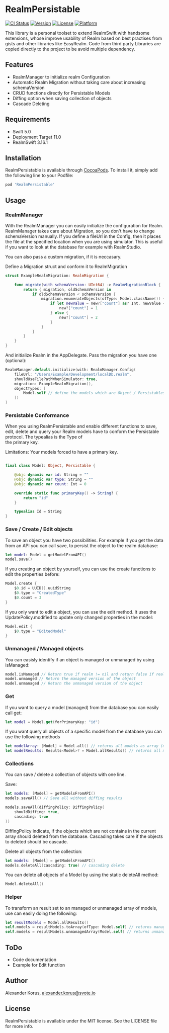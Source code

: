 # RealmPersistable

[![CI Status](https://img.shields.io/travis/alexanderkorus/RealmPersistable.svg?style=flat)](https://travis-ci.org/alexanderkorus/RealmPersistable)
[![Version](https://img.shields.io/cocoapods/v/RealmPersistable.svg?style=flat)](https://cocoapods.org/pods/RealmPersistable)
[![License](https://img.shields.io/cocoapods/l/RealmPersistable.svg?style=flat)](https://cocoapods.org/pods/RealmPersistable)
[![Platform](https://img.shields.io/cocoapods/p/RealmPersistable.svg?style=flat)](https://cocoapods.org/pods/RealmPersistable)

This library is a personal toolset to extend RealmSwift with handsome extensions, whose improve usability of Realm based on best practises from gists and other libraries like EasyRealm. Code from third party Libraries are copied directly to the project to be avoid multiple dependency.

## Features

* RealmManager to initialize realm Configuration
* Automatic Realm Migration without taking care about increasing schemaVersion
* CRUD functions directly for Persistable Models
* Diffing option when saving collection of objects
* Cascade Deleting

## Requirements

* Swift 5.0
* Deployment Target 11.0
* RealmSwift 3.16.1

## Installation

RealmPersistable is available through [CocoaPods](https://cocoapods.org). To install
it, simply add the following line to your Podfile:

```ruby
pod 'RealmPersistable'
```

## Usage

### RealmManager

With the RealmManager you can easily initialize the configuration for Realm. RealmManager
takes care about Migration, so you don't have to change schemaVersion manually. 
If you define a fileUrl in the Config, then it places the file at the specified location when you are using simulator. This is useful if you want to look at the database for example with RealmStudio.

You can also pass a custom migration, if it is neccasary. 

Define a Migration struct and conform it to RealmMigration
```swift
struct ExampleRealmMigration: RealmMigration {

    func migrate(with schemaVersion: UInt64) -> RealmMigrationBlock {
        return { migration, oldSchemaVersion in
            if oldSchemaVersion < schemaVersion {
                migration.enumerateObjects(ofType: Model.className()) { _, new in
                    if let newValue = new?["count"] as? Int, newValue == 0 {
                        new?["count"] = 1
                    } else {
                        new?["count"] = 2
                    }
                }
            }
        }
    }
}
```

And initialize Realm in the AppDelegate. Pass the migration you have one (optional):

```swift 
RealmManager.default.initialize(with: RealmManager.Config(
    fileUrl: "/Users/Example/Development/localDb.realm",
    shouldUseFilePathWhenSimulator: true,
    migration: ExampleRealmMigration(),
    objectTypes: [
        Model.self // define the models which are Object / Persistables
    ])
)
```

### Persistable Conformance

When you using RealmPersistable and enable different functions to save, edit, delete and query
your Realm models have to conform the Persistable protocol. The typealias is the Type of  
the primary key.

Limitations: Your models forced to have a primary key.

```swift

final class Model: Object, Persistable {

    @objc dynamic var id: String = ""
    @objc dynamic var type: String = ""
    @objc dynamic var count: Int = 0

    override static func primaryKey() -> String? {
        return "id"
    }

    typealias Id = String
}
```

### Save / Create / Edit objects

To save an object you have two possibilities. For example if you get the data from an API
you can call save, to persist the object to the realm database:

```swift
let model: Model = getModelFromAPI()
model.save()
```

If you creating an object by yourself, you can use the create functions to edit the properties before:
````swift
Model.create {
    $0.id = UUID().uuidString
    $0.type = "CreatedType"
    $0.count = 3
}
````

If you only want to edit a object, you can use the edit method. It uses the UpdatePolicy.modified to update only changed properties in the model:
```swift
Model.edit {
    $0.type = "EditedModel"
}
```

### Unmanaged / Managed objects

You can easisly identify if an object is managed or unmanaged by using isManaged:
```swift
model.isManaged // Return true if realm != nil and return false if realm == nil
model.unmanged // Return the managed version of the object
model.unmanaged // Return the unmanaged version of the object
```

### Get 

If you want to query a model (managed) from the database you can easily call get:
```swift
let model = Model.get(forPrimaryKey: "id")
```

If you want query all objects of a specific model from the database you can use the following methods
```swift
let modelArray: [Model] = Model.all() // returns all models as array (managed)
let modelResults: Results<Model>? = Model.allResults() // returns all models as result set (to use for notifications)
```

### Collections

You can save / delete a collection of objects with one line. 

Save:
```swift
let models: [Model] = getModelsFromAPI()
models.saveAll() // Save all without diffing results

models.saveAll(diffingPolicy: DiffingPolicy(
    shouldDiffing: true,
    cascading: true
))
```
DiffingPolicy indicate, if the objects which are not contains in the current array should deleted
from the database. Cascading takes care if the objects to deleted should be cascade.

Delete all objects from the collection:
```swift
let models: [Model] = getModelsFromAPI()
models.deleteAll(cascading: true) // cascading delete
```

You can delete all objects of a Model by using the static deleteAll method:
```swift
Model.deleteAll()
```

### Helper

To transform an result set to an managed or unmanaged array of models, use can easily doing the following:

```swift
let resultModels = Model.allResults()
self.models = resultModels.toArray(ofType: Model.self) // returns managed array of objects
self.models = resultModels.unmanagedArray(Model.self) // returns unmanaged array of objects
```

## ToDo

* Code documentation
* Example for Edit function

## Author

Alexander Korus, alexander.korus@svote.io

## License

RealmPersistable is available under the MIT license. See the LICENSE file for more info.
